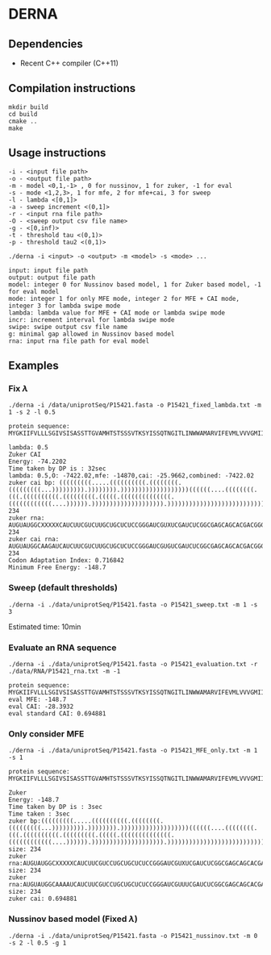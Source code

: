 # DERNA

## Dependencies

* Recent C++ compiler (C++11)

## Compilation instructions

```
mkdir build
cd build
cmake ..
make
```

## Usage instructions

```
-i - <input file path>
-o - <output file path>
-m - model <0,1,-1> , 0 for nussinov, 1 for zuker, -1 for eval
-s - mode <1,2,3>, 1 for mfe, 2 for mfe+cai, 3 for sweep
-l - lambda <[0,1]>
-a - sweep increment <(0,1]>
-r - <input rna file path>
-O - <sweep output csv file name>
-g - <[0,inf)>
-t - threshold tau <(0,1)>
-p - threshold tau2 <(0,1)>
```

```
./derna -i <input> -o <output> -m <model> -s <mode> ...
```

```
input: input file path 
output: output file path 
model: integer 0 for Nussinov based model, 1 for Zuker based model, -1 for eval model 
mode: integer 1 for only MFE mode, integer 2 for MFE + CAI mode, integer 3 for lambda swipe mode 
lambda: lambda value for MFE + CAI mode or lambda swipe mode 
incr: increment interval for lambda swipe mode 
swipe: swipe output csv file name 
g: minimal gap allowed in Nussinov based model 
rna: input rna file path for eval model
```


## Examples

### Fix $\lambda$ 

`./derna -i /data/uniprotSeq/P15421.fasta -o P15421_fixed_lambda.txt -m 1 -s 2 -l 0.5`

```
protein sequence: MYGKIIFVLLLSGIVSISASSTTGVAMHTSTSSSVTKSYISSQTNGITLINWWAMARVIFEVMLVVVGMIILISYCIR

lambda: 0.5
Zuker CAI
Energy: -74.2202
Time taken by DP is : 32sec
lambda: 0.5,O: -7422.02,mfe: -14870,cai: -25.9662,combined: -7422.02
zuker cai bp: (((((((((.....((((((((((.((((((((.(((((((((...))))))))).)))))))).)))))))))))))))))))((((((....((((((((.(((.((((((((((.(((((((((.(((((.((((((((((((((.((((((((((((....)))))).)))))))))))))))))))).))))))))))))))))))))))))))))))))))))))))),size: 234
zuker rna: AUGUAUGGCXXXXXCAUCUUCGUCUUGCUGCUCUCCGGGAUCGUXUCGAUCUCGGCGAGCAGCACGACGGGGGUGGCCAUGCAUACGAGUXXXXGCAGUAGCXUGAXUAAGAGUUAUXUAUCCUCACXGACCAACGGCAUCACCUUGAXAAAUUGGUGGGCGXXGGCCCGCXUAAUUUUCGAGGUGAUGCUGGUGGUCGUGGGGAUGAUAAUUCUUAUCAGCUACUGCAUUCGU.size: 234
zuker cai rna: AUGUAUGGCAAGAUCAUCUUCGUCUUGCUGCUCUCCGGGAUCGUGUCGAUCUCGGCGAGCAGCACGACGGGGGUGGCCAUGCAUACGAGUACCAGCAGUAGCGUGACUAAGAGUUAUAUAUCCUCACAGACCAACGGCAUCACCUUGAUAAAUUGGUGGGCGAUGGCCCGCGUAAUUUUCGAGGUGAUGCUGGUGGUCGUGGGGAUGAUAAUUCUUAUCAGCUACUGCAUUCGU.size: 234
Codon Adaptation Index: 0.716842
Minimum Free Energy: -148.7

```

### Sweep (default thresholds) 

`./derna -i ./data/uniprotSeq/P15421.fasta -o P15421_sweep.txt -m 1 -s 3`

Estimated time: 10min 

### Evaluate an RNA sequence

`./derna -i ./data/uniprotSeq/P15421.fasta -o P15421_evaluation.txt -r ./data/RNA/P15421_rna.txt -m -1`

```
protein sequence: MYGKIIFVLLLSGIVSISASSTTGVAMHTSTSSSVTKSYISSQTNGITLINWWAMARVIFEVMLVVVGMIILISYCIR
eval MFE: -148.7
eval CAI: -28.3932
eval standard CAI: 0.694881

```

### Only consider MFE

`./derna -i ./data/uniprotSeq/P15421.fasta -o P15421_MFE_only.txt -m 1 -s 1`

```
protein sequence: MYGKIIFVLLLSGIVSISASSTTGVAMHTSTSSSVTKSYISSQTNGITLINWWAMARVIFEVMLVVVGMIILISYCIR

Zuker
Energy: -148.7
Time taken by DP is : 3sec
Time taken : 3sec
zuker bp:(((((((((.....((((((((((.((((((((.(((((((((...))))))))).)))))))).)))))))))))))))))))((((((....((((((((.(((.((((((((((.(((((((((.(((((.((((((((((((((.((((((((((((....)))))).)))))))))))))))))))).))))))))))))))))))))))))))))))))))))))))), size: 234
zuker rna:AUGUAUGGCXXXXXCAUCUUCGUCCUGCUGCUCUCCGGGAUCGUXUCGAUCUCGGCGAGCAGCACGACGGGGGUGGCCAUGCAUACGAGUXXXXGCAGUAGCXUGAXUAAGAGUUAUXUAUCCUCACXGACCAACGGCAUCACCUUGAXAAAUUGGUGGGCGXXGGCCCGCXUAAUUUUCGAGGUGAUGCUGGUGGUCGUGGGGAUGAUAAUUCUUAUCAGCUACUGCAUUCGU, size: 234
zuker rna:AUGUAUGGCAAAAUCAUCUUCGUCCUGCUGCUCUCCGGGAUCGUUUCGAUCUCGGCGAGCAGCACGACGGGGGUGGCCAUGCAUACGAGUACUAGCAGUAGCGUGACUAAGAGUUAUAUAUCCUCACAGACCAACGGCAUCACCUUGAUAAAUUGGUGGGCGAUGGCCCGCGUAAUUUUCGAGGUGAUGCUGGUGGUCGUGGGGAUGAUAAUUCUUAUCAGCUACUGCAUUCGU, size: 234
zuker cai: 0.694881

```

### Nussinov based model (Fixed $\lambda$)

`./derna -i ./data/uniprotSeq/P15421.fasta -o P15421_nussinov.txt -m 0 -s 2 -l 0.5 -g 1`

